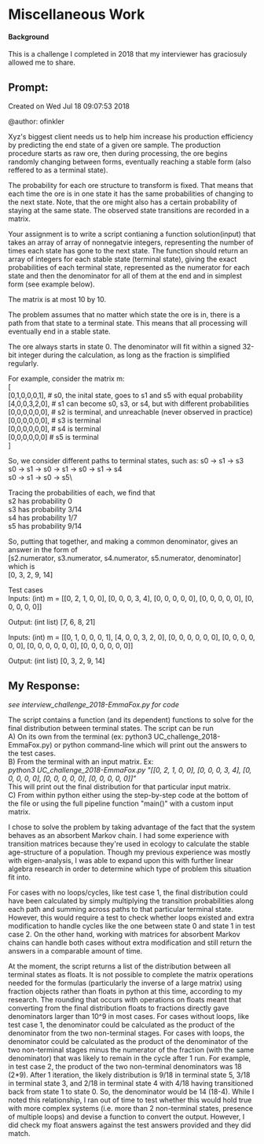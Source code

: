 # Miscellaneous Work

#### Background
This is a challenge I completed in 2018 that my interviewer has graciosuly allowed me to share. 

## Prompt:
Created on Wed Jul 18 09:07:53 2018

@author: ofinkler

Xyz's biggest client needs us to help him increase his production
efficiency by predicting the end state of a given ore sample.
The production procedure starts as raw ore, then during processing, the ore 
begins randomly changing between forms, eventually reaching a stable form 
(also reffered to as a terminal state). 

The probability for each ore structure to transform is fixed.
That means that each time the ore is in one state it has the same probabilities 
of changing to the next state. Note, that the ore might also has a certain 
probability of staying at the same state. 
The observed state transitions are recorded in a matrix. 

Your assignment is to write a script contianing a function solution(input) that 
takes an array of array of nonnegatvie integers, representing the number of 
times each state has gone to the next state.
The function should return an array of integers for each stable state (terminal 
state), giving the exact probabilities of each terminal state, represented as 
the numerator for each state and then the denominator for all of them at the end 
and in simplest form (see example below). 

The matrix is at most 10 by 10. 

The problem assumes that no matter which state the ore is in, there
is a path from that state to a terminal state. 
This means that all processing will eventually end in a stable state.

The ore always starts in state 0. 
The denominator will fit within a signed 32-bit integer during the calculation, 
as long as the fraction is simplified regularly.

For example, consider the matrix m:\
[ \
 [0,1,0,0,0,1], # s0, the inital state, goes to s1 and s5 with equal probability\
 [4,0,0,3,2,0], # s1 can become s0, s3, or s4, but with different probabilities\
 [0,0,0,0,0,0], # s2 is terminal, and unreachable (never observed in practice)\
 [0,0,0,0,0,0], # s3 is terminal\
 [0,0,0,0,0,0], # s4 is terminal\
 [0,0,0,0,0,0]  # s5 is terminal\
]

So, we consider different paths to terminal states, such as:
s0 -> s1 -> s3\
s0 -> s1 -> s0 -> s1 -> s0 -> s1 -> s4\
s0 -> s1 -> s0 -> s5\

Tracing the probabilities of each, we find that \
s2 has probability 0\
s3 has probability 3/14\
s4 has probability 1/7\
s5 has probability 9/14 

So, putting that together, and making a common denominator, gives an answer in 
the form of \
[s2.numerator, s3.numerator, s4.numerator, s5.numerator, denominator] \
which is \
[0, 3, 2, 9, 14]

Test cases\
Inputs: (int) m = [[0, 2, 1, 0, 0], [0, 0, 0, 3, 4], [0, 0, 0, 0, 0], [0, 0, 0, 0, 0], [0, 0, 0, 0, 0]]

Output: (int list) [7, 6, 8, 21]

Inputs: (int) m = [[0, 1, 0, 0, 0, 1], [4, 0, 0, 3, 2, 0], [0, 0, 0, 0, 0, 0], [0, 0, 0, 0, 0, 0], [0, 0, 0, 0, 0, 0], [0, 0, 0, 0, 0, 0]]

Output: (int list) [0, 3, 2, 9, 14]

## My Response:
_see interview_challenge_2018-EmmaFox.py for code_

The script contains a function (and its dependent) functions to solve for the final distribution between terminal states. The script can be run \
A) On its own from the terminal (ex: python3 UC_challenge_2018-EmmaFox.py) or python command-line which will print out the answers to the test cases. \
B) From the terminal with an input matrix. Ex: \
_python3 UC_challenge_2018-EmmaFox.py "[[0, 2, 1, 0, 0], [0, 0, 0, 3, 4], [0, 0, 0, 0, 0], [0, 0, 0, 0, 0], [0, 0, 0, 0, 0]]"_\
This will print out the final distribution for that particular input matrix. \
C) From within python either using the step-by-step code at the bottom of the file or using the full pipeline function "main()" with a custom input matrix. 

I chose to solve the problem by taking advantage of the fact that the system behaves as an absorbent Markov chain. I had some experience with transition matrices because they're used in ecology to calculate the stable age-structure of a population. Though my previous experience was mostly with eigen-analysis, I was able to expand upon this with further linear algebra research in order to determine which type of problem this situation fit into. 

For cases with no loops/cycles, like test case 1, the final distribution could have been calculated by simply multiplying the transition probabilities along each path and summing across paths to that particular terminal state. However, this would require a test to check whether loops existed and extra modification to handle cycles like the one between state 0 and state 1 in test case 2. On the other hand, working with matrices for absorbent Markov chains can handle both cases without extra modification and still return the answers in a comparable amount of time. 

At the moment, the script returns a list of the distribution between all terminal states as floats. It is not possible to complete the matrix operations needed for the formulas (particularly the inverse of a large matrix) using fraction objects rather than floats in python at this time, according to my research. The rounding that occurs with operations on floats meant that converting from the final distribution floats to fractions directly gave denominators larger than 10^9 in most cases.  For cases without loops, like test case 1, the denominator could be calculated as the product of the denominator from the two non-terminal stages. For cases with loops, the denominator could be calculated as the product of the denominator of the two non-terminal stages minus the numerator of the fraction (with the same denominator) that was likely to remain in the cycle after 1 run. For example, in test case 2, the product of the two non-terminal denominators was 18 (2*9). After 1 iteration, the likely distribution is 9/18 in terminal state 5, 3/18 in terminal state 3, and 2/18 in terminal state 4 with 4/18 having transitioned back from state 1 to state 0. So, the denominator would be 14 (18-4). While I noted this relationship, I ran out of time to test whether this would hold true with more complex systems (i.e. more than 2 non-terminal states, presence of multiple loops) and devise a function to convert the output. However, I did check my float answers against the test answers provided and they did match.